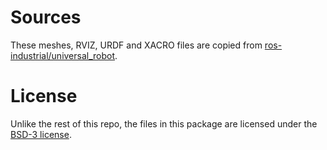 # Sources

These meshes, RVIZ, URDF and XACRO files are copied from [ros-industrial/universal_robot](https://github.com/ros-industrial/universal_robot/tree/06d8b9e2f5f86aa54f9f2845f11edbc84e2f951e/ur_e_description).

# License

Unlike the rest of this repo, the files in this package are licensed under the [BSD-3 license](https://opensource.org/licenses/BSD-3-Clause).
